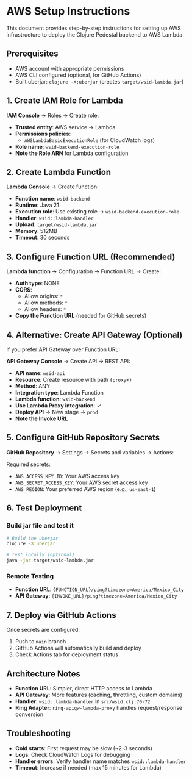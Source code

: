 # AWS Setup Instructions

This document provides step-by-step instructions for setting up AWS infrastructure to deploy the Clojure Pedestal backend to AWS Lambda.

## Prerequisites

- AWS account with appropriate permissions
- AWS CLI configured (optional, for GitHub Actions)
- Built uberjar: `clojure -X:uberjar` (creates `target/wsid-lambda.jar`)

## 1. Create IAM Role for Lambda

**IAM Console** → Roles → Create role:
- **Trusted entity**: AWS service → Lambda
- **Permissions policies**: 
  - `AWSLambdaBasicExecutionRole` (for CloudWatch logs)
- **Role name**: `wsid-backend-execution-role`
- **Note the Role ARN** for Lambda configuration

## 2. Create Lambda Function

**Lambda Console** → Create function:
- **Function name**: `wsid-backend`
- **Runtime**: Java 21
- **Execution role**: Use existing role → `wsid-backend-execution-role`
- **Handler**: `wsid::lambda-handler`
- **Upload**: `target/wsid-lambda.jar`
- **Memory**: 512MB
- **Timeout**: 30 seconds

## 3. Configure Function URL (Recommended)

**Lambda function** → Configuration → Function URL → Create:
- **Auth type**: NONE
- **CORS**: 
  - Allow origins: `*`
  - Allow methods: `*`
  - Allow headers: `*`
- **Copy the Function URL** (needed for GitHub secrets)

## 4. Alternative: Create API Gateway (Optional)

If you prefer API Gateway over Function URL:

**API Gateway Console** → Create API → REST API:
- **API name**: `wsid-api`
- **Resource**: Create resource with path `{proxy+}`
- **Method**: ANY
- **Integration type**: Lambda Function
- **Lambda function**: `wsid-backend`
- **Use Lambda Proxy integration**: ✓
- **Deploy API** → New stage → `prod`
- **Note the Invoke URL**

## 5. Configure GitHub Repository Secrets

**GitHub Repository** → Settings → Secrets and variables → Actions:

Required secrets:
- `AWS_ACCESS_KEY_ID`: Your AWS access key
- `AWS_SECRET_ACCESS_KEY`: Your AWS secret access key
- `AWS_REGION`: Your preferred AWS region (e.g., `us-east-1`)

## 6. Test Deployment

### Build jar file and test it
```bash
# Build the uberjar
clojure -X:uberjar

# Test locally (optional)
java -jar target/wsid-lambda.jar
```

### Remote Testing
- **Function URL**: `{FUNCTION_URL}/ping?timezone=America/Mexico_City`
- **API Gateway**: `{INVOKE_URL}/ping?timezone=America/Mexico_City`

## 7. Deploy via GitHub Actions

Once secrets are configured:
1. Push to `main` branch
2. GitHub Actions will automatically build and deploy
3. Check Actions tab for deployment status

## Architecture Notes

- **Function URL**: Simpler, direct HTTP access to Lambda 
- **API Gateway**: More features (caching, throttling, custom domains)
- **Handler**: `wsid::lambda-handler` in `src/wsid.clj:70-72`
- **Ring Adapter**: `ring-apigw-lambda-proxy` handles request/response conversion

## Troubleshooting

- **Cold starts**: First request may be slow (~2-3 seconds)
- **Logs**: Check CloudWatch Logs for debugging
- **Handler errors**: Verify handler name matches `wsid::lambda-handler`
- **Timeout**: Increase if needed (max 15 minutes for Lambda)
